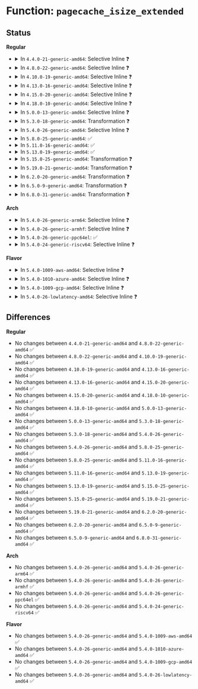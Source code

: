 # Function: <code>pagecache_isize_extended</code>

## Status
<b>Regular</b>
<ul>
<li>
<details>
<summary>In <code>4.4.0-21-generic-amd64</code>: Selective Inline ❓</summary>

```c
void pagecache_isize_extended(struct inode * inode, loff_t from, loff_t to)
```

```json
{
  "name": "pagecache_isize_extended",
  "collision_type": "Unique Global",
  "inline_type": "Selective",
  "funcs": [
    {
      "addr": 18446744071580542416,
      "name": "pagecache_isize_extended",
      "external": true,
      "loc": "mm/truncate.c:733",
      "file": "mm/truncate.c",
      "inline": "not declared, inlined",
      "caller_inline": [],
      "caller_func": [
        "mm/truncate.c:truncate_setsize",
        "fs/buffer.c:generic_write_end",
        "fs/buffer.c:generic_write_end",
        "fs/ext4/inode.c:ext4_write_end",
        "fs/ext4/inode.c:ext4_journalled_write_end",
        "fs/ext4/inode.c:ext4_setattr",
        "fs/ext4/inode.c:ext4_setattr"
      ]
    }
  ],
  "symbols": [
    {
      "addr": 18446744071580542416,
      "name": "pagecache_isize_extended",
      "section": ".text",
      "bind": "STB_GLOBAL",
      "size": 208
    }
  ]
}
```
</details>
</li>
<li>
<details>
<summary>In <code>4.8.0-22-generic-amd64</code>: Selective Inline ❓</summary>

```c
void pagecache_isize_extended(struct inode * inode, loff_t from, loff_t to)
```

```json
{
  "name": "pagecache_isize_extended",
  "collision_type": "Unique Global",
  "inline_type": "Selective",
  "funcs": [
    {
      "addr": 18446744071580631424,
      "name": "pagecache_isize_extended",
      "external": true,
      "loc": "mm/truncate.c:754",
      "file": "mm/truncate.c",
      "inline": "not declared, inlined",
      "caller_inline": [],
      "caller_func": [
        "mm/truncate.c:truncate_setsize",
        "fs/buffer.c:generic_write_end",
        "fs/ext4/inode.c:ext4_setattr",
        "fs/ext4/inode.c:ext4_setattr",
        "fs/ext4/inode.c:ext4_journalled_write_end",
        "fs/ext4/inode.c:ext4_write_end"
      ]
    }
  ],
  "symbols": [
    {
      "addr": 18446744071580631424,
      "name": "pagecache_isize_extended",
      "section": ".text",
      "bind": "STB_GLOBAL",
      "size": 245
    }
  ]
}
```
</details>
</li>
<li>
<details>
<summary>In <code>4.10.0-19-generic-amd64</code>: Selective Inline ❓</summary>

```c
void pagecache_isize_extended(struct inode * inode, loff_t from, loff_t to)
```

```json
{
  "name": "pagecache_isize_extended",
  "collision_type": "Unique Global",
  "inline_type": "Selective",
  "funcs": [
    {
      "addr": 18446744071580698608,
      "name": "pagecache_isize_extended",
      "external": true,
      "loc": "mm/truncate.c:786",
      "file": "mm/truncate.c",
      "inline": "not declared, inlined",
      "caller_inline": [],
      "caller_func": [
        "mm/truncate.c:truncate_setsize",
        "fs/buffer.c:generic_write_end",
        "fs/ext4/inode.c:ext4_setattr",
        "fs/ext4/inode.c:ext4_setattr",
        "fs/ext4/inode.c:ext4_journalled_write_end",
        "fs/ext4/inode.c:ext4_write_end"
      ]
    }
  ],
  "symbols": [
    {
      "addr": 18446744071580698608,
      "name": "pagecache_isize_extended",
      "section": ".text",
      "bind": "STB_GLOBAL",
      "size": 245
    }
  ]
}
```
</details>
</li>
<li>
<details>
<summary>In <code>4.13.0-16-generic-amd64</code>: Selective Inline ❓</summary>

```c
void pagecache_isize_extended(struct inode * inode, loff_t from, loff_t to)
```

```json
{
  "name": "pagecache_isize_extended",
  "collision_type": "Unique Global",
  "inline_type": "Selective",
  "funcs": [
    {
      "addr": 18446744071580733728,
      "name": "pagecache_isize_extended",
      "external": true,
      "loc": "mm/truncate.c:805",
      "file": "mm/truncate.c",
      "inline": "not declared, inlined",
      "caller_inline": [],
      "caller_func": [
        "mm/truncate.c:truncate_setsize",
        "fs/buffer.c:generic_write_end",
        "fs/ext4/inode.c:ext4_setattr",
        "fs/ext4/inode.c:ext4_setattr",
        "fs/ext4/inode.c:ext4_journalled_write_end",
        "fs/ext4/inode.c:ext4_write_end"
      ]
    }
  ],
  "symbols": [
    {
      "addr": 18446744071580733728,
      "name": "pagecache_isize_extended",
      "section": ".text",
      "bind": "STB_GLOBAL",
      "size": 164
    }
  ]
}
```
</details>
</li>
<li>
<details>
<summary>In <code>4.15.0-20-generic-amd64</code>: Selective Inline ❓</summary>

```c
void pagecache_isize_extended(struct inode * inode, loff_t from, loff_t to)
```

```json
{
  "name": "pagecache_isize_extended",
  "collision_type": "Unique Global",
  "inline_type": "Selective",
  "funcs": [
    {
      "addr": 18446744071580820560,
      "name": "pagecache_isize_extended",
      "external": true,
      "loc": "mm/truncate.c:858",
      "file": "mm/truncate.c",
      "inline": "not declared, inlined",
      "caller_inline": [],
      "caller_func": [
        "mm/truncate.c:truncate_setsize",
        "fs/buffer.c:generic_write_end",
        "fs/ext4/inode.c:ext4_setattr",
        "fs/ext4/inode.c:ext4_setattr",
        "fs/ext4/inode.c:ext4_journalled_write_end",
        "fs/ext4/inode.c:ext4_write_end"
      ]
    }
  ],
  "symbols": [
    {
      "addr": 18446744071580820560,
      "name": "pagecache_isize_extended",
      "section": ".text",
      "bind": "STB_GLOBAL",
      "size": 217
    }
  ]
}
```
</details>
</li>
<li>
<details>
<summary>In <code>4.18.0-10-generic-amd64</code>: Selective Inline ❓</summary>

```c
void pagecache_isize_extended(struct inode * inode, loff_t from, loff_t to)
```

```json
{
  "name": "pagecache_isize_extended",
  "collision_type": "Unique Global",
  "inline_type": "Selective",
  "funcs": [
    {
      "addr": 18446744071580956000,
      "name": "pagecache_isize_extended",
      "external": true,
      "loc": "mm/truncate.c:849",
      "file": "mm/truncate.c",
      "inline": "not declared, inlined",
      "caller_inline": [],
      "caller_func": [
        "mm/truncate.c:truncate_setsize",
        "fs/buffer.c:generic_write_end",
        "fs/ext4/inode.c:ext4_setattr",
        "fs/ext4/inode.c:ext4_setattr",
        "fs/ext4/inode.c:ext4_journalled_write_end",
        "fs/ext4/inode.c:ext4_write_end"
      ]
    }
  ],
  "symbols": [
    {
      "addr": 18446744071580956000,
      "name": "pagecache_isize_extended",
      "section": ".text",
      "bind": "STB_GLOBAL",
      "size": 210
    }
  ]
}
```
</details>
</li>
<li>
<details>
<summary>In <code>5.0.0-13-generic-amd64</code>: Selective Inline ❓</summary>

```c
void pagecache_isize_extended(struct inode * inode, loff_t from, loff_t to)
```

```json
{
  "name": "pagecache_isize_extended",
  "collision_type": "Unique Global",
  "inline_type": "Selective",
  "funcs": [
    {
      "addr": 18446744071581033632,
      "name": "pagecache_isize_extended",
      "external": true,
      "loc": "mm/truncate.c:850",
      "file": "mm/truncate.c",
      "inline": "not declared, inlined",
      "caller_inline": [],
      "caller_func": [
        "mm/truncate.c:truncate_setsize",
        "fs/buffer.c:__generic_write_end",
        "fs/ext4/inode.c:ext4_setattr",
        "fs/ext4/inode.c:ext4_setattr",
        "fs/ext4/inode.c:ext4_journalled_write_end",
        "fs/ext4/inode.c:ext4_write_end"
      ]
    }
  ],
  "symbols": [
    {
      "addr": 18446744071581033632,
      "name": "pagecache_isize_extended",
      "section": ".text",
      "bind": "STB_GLOBAL",
      "size": 211
    }
  ]
}
```
</details>
</li>
<li>
<details>
<summary>In <code>5.3.0-18-generic-amd64</code>: Transformation ❓</summary>

```c
void pagecache_isize_extended(struct inode * inode, loff_t from, loff_t to)
```

```json
{
  "name": "pagecache_isize_extended",
  "collision_type": "Unique Global",
  "inline_type": "No",
  "funcs": [
    {
      "addr": 0,
      "name": "pagecache_isize_extended",
      "external": true,
      "loc": "mm/truncate.c:853",
      "file": "mm/truncate.c",
      "inline": "seen, unknown",
      "caller_inline": [],
      "caller_func": [
        "mm/truncate.c:truncate_setsize",
        "fs/buffer.c:generic_write_end",
        "fs/iomap/buffered-io.c:iomap_write_end",
        "fs/ext4/inode.c:ext4_setattr",
        "fs/ext4/inode.c:ext4_journalled_write_end",
        "fs/ext4/inode.c:ext4_write_end"
      ]
    }
  ],
  "symbols": [
    {
      "addr": 18446744071581101472,
      "name": "pagecache_isize_extended.cold",
      "section": ".text",
      "bind": "STB_LOCAL",
      "size": 42
    },
    {
      "addr": 18446744071581097584,
      "name": "pagecache_isize_extended",
      "section": ".text",
      "bind": "STB_GLOBAL",
      "size": 231
    }
  ]
}
```
</details>
</li>
<li>
<details>
<summary>In <code>5.4.0-26-generic-amd64</code>: Selective Inline ❓</summary>

```c
void pagecache_isize_extended(struct inode * inode, loff_t from, loff_t to)
```

```json
{
  "name": "pagecache_isize_extended",
  "collision_type": "Unique Global",
  "inline_type": "Selective",
  "funcs": [
    {
      "addr": 18446744071581154512,
      "name": "pagecache_isize_extended",
      "external": true,
      "loc": "mm/truncate.c:865",
      "file": "mm/truncate.c",
      "inline": "not declared, inlined",
      "caller_inline": [],
      "caller_func": [
        "mm/truncate.c:truncate_setsize",
        "fs/buffer.c:generic_write_end",
        "fs/iomap/buffered-io.c:iomap_write_end",
        "fs/ext4/inode.c:ext4_setattr",
        "fs/ext4/inode.c:ext4_journalled_write_end",
        "fs/ext4/inode.c:ext4_write_end"
      ]
    }
  ],
  "symbols": [
    {
      "addr": 18446744071581154512,
      "name": "pagecache_isize_extended",
      "section": ".text",
      "bind": "STB_GLOBAL",
      "size": 226
    }
  ]
}
```
</details>
</li>
<li>
<details>
<summary>In <code>5.8.0-25-generic-amd64</code>: ✅</summary>

```c
void pagecache_isize_extended(struct inode * inode, loff_t from, loff_t to)
```

```json
{
  "name": "pagecache_isize_extended",
  "collision_type": "Unique Global",
  "inline_type": "No",
  "funcs": [
    {
      "addr": 18446744071581340416,
      "name": "pagecache_isize_extended",
      "external": true,
      "loc": "mm/truncate.c:865",
      "file": "mm/truncate.c",
      "inline": "seen, unknown",
      "caller_inline": [],
      "caller_func": [
        "mm/truncate.c:truncate_setsize",
        "fs/buffer.c:generic_write_end",
        "fs/iomap/buffered-io.c:iomap_write_end",
        "fs/ext4/inode.c:ext4_setattr",
        "fs/ext4/inode.c:ext4_journalled_write_end",
        "fs/ext4/inode.c:ext4_write_end"
      ]
    }
  ],
  "symbols": [
    {
      "addr": 18446744071581340416,
      "name": "pagecache_isize_extended",
      "section": ".text",
      "bind": "STB_GLOBAL",
      "size": 232
    }
  ]
}
```
</details>
</li>
<li>
<details>
<summary>In <code>5.11.0-16-generic-amd64</code>: ✅</summary>

```c
void pagecache_isize_extended(struct inode * inode, loff_t from, loff_t to)
```

```json
{
  "name": "pagecache_isize_extended",
  "collision_type": "Unique Global",
  "inline_type": "No",
  "funcs": [
    {
      "addr": 18446744071581382400,
      "name": "pagecache_isize_extended",
      "external": true,
      "loc": "mm/truncate.c:893",
      "file": "mm/truncate.c",
      "inline": "seen, unknown",
      "caller_inline": [],
      "caller_func": [
        "mm/truncate.c:truncate_setsize",
        "fs/buffer.c:generic_write_end",
        "fs/iomap/buffered-io.c:iomap_write_end",
        "fs/ext4/inode.c:ext4_setattr",
        "fs/ext4/inode.c:ext4_journalled_write_end",
        "fs/ext4/inode.c:ext4_write_end"
      ]
    }
  ],
  "symbols": [
    {
      "addr": 18446744071581382400,
      "name": "pagecache_isize_extended",
      "section": ".text",
      "bind": "STB_GLOBAL",
      "size": 229
    }
  ]
}
```
</details>
</li>
<li>
<details>
<summary>In <code>5.13.0-19-generic-amd64</code>: ✅</summary>

```c
void pagecache_isize_extended(struct inode * inode, loff_t from, loff_t to)
```

```json
{
  "name": "pagecache_isize_extended",
  "collision_type": "Unique Global",
  "inline_type": "No",
  "funcs": [
    {
      "addr": 18446744071581401744,
      "name": "pagecache_isize_extended",
      "external": true,
      "loc": "mm/truncate.c:784",
      "file": "mm/truncate.c",
      "inline": "seen, unknown",
      "caller_inline": [],
      "caller_func": [
        "mm/truncate.c:truncate_setsize",
        "fs/buffer.c:generic_write_end",
        "fs/iomap/buffered-io.c:iomap_write_end",
        "fs/ext4/inode.c:ext4_setattr",
        "fs/ext4/inode.c:ext4_journalled_write_end",
        "fs/ext4/inode.c:ext4_write_end"
      ]
    }
  ],
  "symbols": [
    {
      "addr": 18446744071581401744,
      "name": "pagecache_isize_extended",
      "section": ".text",
      "bind": "STB_GLOBAL",
      "size": 229
    }
  ]
}
```
</details>
</li>
<li>
<details>
<summary>In <code>5.15.0-25-generic-amd64</code>: Transformation ❓</summary>

```c
void pagecache_isize_extended(struct inode * inode, loff_t from, loff_t to)
```

```json
{
  "name": "pagecache_isize_extended",
  "collision_type": "Unique Global",
  "inline_type": "No",
  "funcs": [
    {
      "addr": 0,
      "name": "pagecache_isize_extended",
      "external": true,
      "loc": "mm/truncate.c:783",
      "file": "mm/truncate.c",
      "inline": "seen, unknown",
      "caller_inline": [],
      "caller_func": [
        "mm/truncate.c:truncate_setsize",
        "fs/buffer.c:generic_write_end",
        "fs/iomap/buffered-io.c:iomap_write_end",
        "fs/ext4/inode.c:ext4_setattr",
        "fs/ext4/inode.c:ext4_journalled_write_end",
        "fs/ext4/inode.c:ext4_write_end"
      ]
    }
  ],
  "symbols": [
    {
      "addr": 18446744071592191473,
      "name": "pagecache_isize_extended.cold",
      "section": ".text",
      "bind": "STB_LOCAL",
      "size": 33
    },
    {
      "addr": 18446744071581652256,
      "name": "pagecache_isize_extended",
      "section": ".text",
      "bind": "STB_GLOBAL",
      "size": 247
    }
  ]
}
```
</details>
</li>
<li>
<details>
<summary>In <code>5.19.0-21-generic-amd64</code>: Transformation ❓</summary>

```c
void pagecache_isize_extended(struct inode * inode, loff_t from, loff_t to)
```

```json
{
  "name": "pagecache_isize_extended",
  "collision_type": "Unique Global",
  "inline_type": "No",
  "funcs": [
    {
      "addr": 0,
      "name": "pagecache_isize_extended",
      "external": true,
      "loc": "mm/truncate.c:801",
      "file": "mm/truncate.c",
      "inline": "seen, unknown",
      "caller_inline": [],
      "caller_func": [
        "mm/truncate.c:truncate_setsize",
        "fs/buffer.c:generic_write_end",
        "fs/iomap/buffered-io.c:iomap_write_end",
        "fs/ext4/inode.c:ext4_setattr",
        "fs/ext4/inode.c:ext4_journalled_write_end",
        "fs/ext4/inode.c:ext4_write_end"
      ]
    }
  ],
  "symbols": [
    {
      "addr": 18446744071593967198,
      "name": "pagecache_isize_extended.cold",
      "section": ".text",
      "bind": "STB_LOCAL",
      "size": 33
    },
    {
      "addr": 18446744071582023584,
      "name": "pagecache_isize_extended",
      "section": ".text",
      "bind": "STB_GLOBAL",
      "size": 384
    }
  ]
}
```
</details>
</li>
<li>
<details>
<summary>In <code>6.2.0-20-generic-amd64</code>: Transformation ❓</summary>

```c
void pagecache_isize_extended(struct inode * inode, loff_t from, loff_t to)
```

```json
{
  "name": "pagecache_isize_extended",
  "collision_type": "Unique Global",
  "inline_type": "No",
  "funcs": [
    {
      "addr": 0,
      "name": "pagecache_isize_extended",
      "external": true,
      "loc": "mm/truncate.c:791",
      "file": "mm/truncate.c",
      "inline": "seen, unknown",
      "caller_inline": [],
      "caller_func": [
        "mm/truncate.c:truncate_setsize",
        "fs/buffer.c:generic_write_end",
        "fs/iomap/buffered-io.c:iomap_write_end",
        "fs/ext4/inode.c:ext4_setattr",
        "fs/ext4/inode.c:ext4_journalled_write_end",
        "fs/ext4/inode.c:ext4_write_end"
      ]
    }
  ],
  "symbols": [
    {
      "addr": 18446744071596025754,
      "name": "pagecache_isize_extended.cold",
      "section": ".text",
      "bind": "STB_LOCAL",
      "size": 33
    },
    {
      "addr": 18446744071582457680,
      "name": "pagecache_isize_extended",
      "section": ".text",
      "bind": "STB_GLOBAL",
      "size": 384
    }
  ]
}
```
</details>
</li>
<li>
<details>
<summary>In <code>6.5.0-9-generic-amd64</code>: Transformation ❓</summary>

```c
void pagecache_isize_extended(struct inode * inode, loff_t from, loff_t to)
```

```json
{
  "name": "pagecache_isize_extended",
  "collision_type": "Unique Global",
  "inline_type": "No",
  "funcs": [
    {
      "addr": 0,
      "name": "pagecache_isize_extended",
      "external": true,
      "loc": "mm/truncate.c:791",
      "file": "mm/truncate.c",
      "inline": "seen, unknown",
      "caller_inline": [],
      "caller_func": [
        "mm/truncate.c:truncate_setsize",
        "fs/buffer.c:generic_write_end",
        "fs/iomap/buffered-io.c:iomap_write_end",
        "fs/ext4/inode.c:ext4_setattr",
        "fs/ext4/inode.c:ext4_journalled_write_end",
        "fs/ext4/inode.c:ext4_write_end"
      ]
    }
  ],
  "symbols": [
    {
      "addr": 18446744071596547904,
      "name": "pagecache_isize_extended.cold",
      "section": ".text",
      "bind": "STB_LOCAL",
      "size": 33
    },
    {
      "addr": 18446744071582662896,
      "name": "pagecache_isize_extended",
      "section": ".text",
      "bind": "STB_GLOBAL",
      "size": 390
    }
  ]
}
```
</details>
</li>
<li>
<details>
<summary>In <code>6.8.0-31-generic-amd64</code>: Transformation ❓</summary>

```c
void pagecache_isize_extended(struct inode * inode, loff_t from, loff_t to)
```

```json
{
  "name": "pagecache_isize_extended",
  "collision_type": "Unique Global",
  "inline_type": "No",
  "funcs": [
    {
      "addr": 0,
      "name": "pagecache_isize_extended",
      "external": true,
      "loc": "mm/truncate.c:780",
      "file": "mm/truncate.c",
      "inline": "seen, unknown",
      "caller_inline": [],
      "caller_func": [
        "mm/truncate.c:truncate_setsize",
        "fs/buffer.c:generic_write_end",
        "fs/iomap/buffered-io.c:iomap_write_end",
        "fs/ext4/inode.c:ext4_setattr",
        "fs/ext4/inode.c:ext4_da_write_end",
        "fs/ext4/inode.c:ext4_journalled_write_end",
        "fs/ext4/inode.c:ext4_write_end"
      ]
    }
  ],
  "symbols": [
    {
      "addr": 18446744071597451609,
      "name": "pagecache_isize_extended.cold",
      "section": ".text",
      "bind": "STB_LOCAL",
      "size": 33
    },
    {
      "addr": 18446744071582833728,
      "name": "pagecache_isize_extended",
      "section": ".text",
      "bind": "STB_GLOBAL",
      "size": 384
    }
  ]
}
```
</details>
</li>
</ul>
<b>Arch</b>
<ul>
<li>
<details>
<summary>In <code>5.4.0-26-generic-arm64</code>: Selective Inline ❓</summary>

```c
void pagecache_isize_extended(struct inode * inode, loff_t from, loff_t to)
```

```json
{
  "name": "pagecache_isize_extended",
  "collision_type": "Unique Global",
  "inline_type": "Selective",
  "funcs": [
    {
      "addr": 18446603336492530496,
      "name": "pagecache_isize_extended",
      "external": true,
      "loc": "mm/truncate.c:865",
      "file": "mm/truncate.c",
      "inline": "not declared, inlined",
      "caller_inline": [],
      "caller_func": [
        "mm/truncate.c:truncate_setsize",
        "fs/buffer.c:generic_write_end",
        "fs/iomap/buffered-io.c:iomap_write_end",
        "fs/ext4/inode.c:ext4_setattr",
        "fs/ext4/inode.c:ext4_journalled_write_end",
        "fs/ext4/inode.c:ext4_write_end"
      ]
    }
  ],
  "symbols": [
    {
      "addr": 18446603336492530496,
      "name": "pagecache_isize_extended",
      "section": ".text",
      "bind": "STB_GLOBAL",
      "size": 260
    }
  ]
}
```
</details>
</li>
<li>
<details>
<summary>In <code>5.4.0-26-generic-armhf</code>: Selective Inline ❓</summary>

```c
void pagecache_isize_extended(struct inode * inode, loff_t from, loff_t to)
```

```json
{
  "name": "pagecache_isize_extended",
  "collision_type": "Unique Global",
  "inline_type": "Selective",
  "funcs": [
    {
      "addr": 3226397700,
      "name": "pagecache_isize_extended",
      "external": true,
      "loc": "mm/truncate.c:865",
      "file": "mm/truncate.c",
      "inline": "not declared, inlined",
      "caller_inline": [],
      "caller_func": [
        "mm/truncate.c:truncate_setsize",
        "fs/buffer.c:generic_write_end",
        "fs/iomap/buffered-io.c:iomap_write_end",
        "fs/ext4/inode.c:ext4_setattr",
        "fs/ext4/inode.c:ext4_journalled_write_end",
        "fs/ext4/inode.c:ext4_write_end"
      ]
    }
  ],
  "symbols": [
    {
      "addr": 3226397700,
      "name": "pagecache_isize_extended",
      "section": ".text",
      "bind": "STB_GLOBAL",
      "size": 348
    }
  ]
}
```
</details>
</li>
<li>
<details>
<summary>In <code>5.4.0-26-generic-ppc64el</code>: ✅</summary>

```c
void pagecache_isize_extended(struct inode * inode, loff_t from, loff_t to)
```

```json
{
  "name": "pagecache_isize_extended",
  "collision_type": "Unique Global",
  "inline_type": "No",
  "funcs": [
    {
      "addr": 13835058055285827472,
      "name": "pagecache_isize_extended",
      "external": true,
      "loc": "mm/truncate.c:865",
      "file": "mm/truncate.c",
      "inline": "seen, unknown",
      "caller_inline": [],
      "caller_func": [
        "mm/truncate.c:truncate_setsize",
        "fs/buffer.c:generic_write_end",
        "fs/iomap/buffered-io.c:iomap_write_end",
        "fs/ext4/inode.c:ext4_setattr",
        "fs/ext4/inode.c:ext4_journalled_write_end",
        "fs/ext4/inode.c:ext4_write_end"
      ]
    }
  ],
  "symbols": [
    {
      "addr": 13835058055285827472,
      "name": "pagecache_isize_extended",
      "section": ".text",
      "bind": "STB_GLOBAL",
      "size": 384
    }
  ]
}
```
</details>
</li>
<li>
<details>
<summary>In <code>5.4.0-24-generic-riscv64</code>: Selective Inline ❓</summary>

```c
void pagecache_isize_extended(struct inode * inode, loff_t from, loff_t to)
```

```json
{
  "name": "pagecache_isize_extended",
  "collision_type": "Unique Global",
  "inline_type": "Selective",
  "funcs": [
    {
      "addr": 18446743936272583898,
      "name": "pagecache_isize_extended",
      "external": true,
      "loc": "mm/truncate.c:865",
      "file": "mm/truncate.c",
      "inline": "not declared, inlined",
      "caller_inline": [],
      "caller_func": [
        "mm/truncate.c:truncate_setsize",
        "fs/buffer.c:generic_write_end",
        "fs/iomap/buffered-io.c:iomap_write_end",
        "fs/ext4/inode.c:ext4_setattr",
        "fs/ext4/inode.c:ext4_journalled_write_end",
        "fs/ext4/inode.c:ext4_write_end"
      ]
    }
  ],
  "symbols": [
    {
      "addr": 18446743936272583898,
      "name": "pagecache_isize_extended",
      "section": ".text",
      "bind": "STB_GLOBAL",
      "size": 194
    }
  ]
}
```
</details>
</li>
</ul>
<b>Flavor</b>
<ul>
<li>
<details>
<summary>In <code>5.4.0-1009-aws-amd64</code>: Selective Inline ❓</summary>

```c
void pagecache_isize_extended(struct inode * inode, loff_t from, loff_t to)
```

```json
{
  "name": "pagecache_isize_extended",
  "collision_type": "Unique Global",
  "inline_type": "Selective",
  "funcs": [
    {
      "addr": 18446744071581123360,
      "name": "pagecache_isize_extended",
      "external": true,
      "loc": "mm/truncate.c:865",
      "file": "mm/truncate.c",
      "inline": "not declared, inlined",
      "caller_inline": [],
      "caller_func": [
        "mm/truncate.c:truncate_setsize",
        "fs/buffer.c:generic_write_end",
        "fs/iomap/buffered-io.c:iomap_write_end",
        "fs/ext4/inode.c:ext4_setattr",
        "fs/ext4/inode.c:ext4_journalled_write_end",
        "fs/ext4/inode.c:ext4_write_end"
      ]
    }
  ],
  "symbols": [
    {
      "addr": 18446744071581123360,
      "name": "pagecache_isize_extended",
      "section": ".text",
      "bind": "STB_GLOBAL",
      "size": 226
    }
  ]
}
```
</details>
</li>
<li>
<details>
<summary>In <code>5.4.0-1010-azure-amd64</code>: Selective Inline ❓</summary>

```c
void pagecache_isize_extended(struct inode * inode, loff_t from, loff_t to)
```

```json
{
  "name": "pagecache_isize_extended",
  "collision_type": "Unique Global",
  "inline_type": "Selective",
  "funcs": [
    {
      "addr": 18446744071581070336,
      "name": "pagecache_isize_extended",
      "external": true,
      "loc": "mm/truncate.c:865",
      "file": "mm/truncate.c",
      "inline": "not declared, inlined",
      "caller_inline": [],
      "caller_func": [
        "mm/truncate.c:truncate_setsize",
        "fs/buffer.c:generic_write_end",
        "fs/iomap/buffered-io.c:iomap_write_end",
        "fs/ext4/inode.c:ext4_setattr",
        "fs/ext4/inode.c:ext4_journalled_write_end",
        "fs/ext4/inode.c:ext4_write_end"
      ]
    }
  ],
  "symbols": [
    {
      "addr": 18446744071581070336,
      "name": "pagecache_isize_extended",
      "section": ".text",
      "bind": "STB_GLOBAL",
      "size": 226
    }
  ]
}
```
</details>
</li>
<li>
<details>
<summary>In <code>5.4.0-1009-gcp-amd64</code>: Selective Inline ❓</summary>

```c
void pagecache_isize_extended(struct inode * inode, loff_t from, loff_t to)
```

```json
{
  "name": "pagecache_isize_extended",
  "collision_type": "Unique Global",
  "inline_type": "Selective",
  "funcs": [
    {
      "addr": 18446744071581114560,
      "name": "pagecache_isize_extended",
      "external": true,
      "loc": "mm/truncate.c:865",
      "file": "mm/truncate.c",
      "inline": "not declared, inlined",
      "caller_inline": [],
      "caller_func": [
        "mm/truncate.c:truncate_setsize",
        "fs/buffer.c:generic_write_end",
        "fs/iomap/buffered-io.c:iomap_write_end",
        "fs/ext4/inode.c:ext4_setattr",
        "fs/ext4/inode.c:ext4_journalled_write_end",
        "fs/ext4/inode.c:ext4_write_end"
      ]
    }
  ],
  "symbols": [
    {
      "addr": 18446744071581114560,
      "name": "pagecache_isize_extended",
      "section": ".text",
      "bind": "STB_GLOBAL",
      "size": 226
    }
  ]
}
```
</details>
</li>
<li>
<details>
<summary>In <code>5.4.0-26-lowlatency-amd64</code>: Selective Inline ❓</summary>

```c
void pagecache_isize_extended(struct inode * inode, loff_t from, loff_t to)
```

```json
{
  "name": "pagecache_isize_extended",
  "collision_type": "Unique Global",
  "inline_type": "Selective",
  "funcs": [
    {
      "addr": 18446744071581177008,
      "name": "pagecache_isize_extended",
      "external": true,
      "loc": "mm/truncate.c:865",
      "file": "mm/truncate.c",
      "inline": "not declared, inlined",
      "caller_inline": [],
      "caller_func": [
        "mm/truncate.c:truncate_setsize",
        "fs/buffer.c:generic_write_end",
        "fs/iomap/buffered-io.c:iomap_write_end",
        "fs/ext4/inode.c:ext4_setattr",
        "fs/ext4/inode.c:ext4_journalled_write_end",
        "fs/ext4/inode.c:ext4_write_end"
      ]
    }
  ],
  "symbols": [
    {
      "addr": 18446744071581177008,
      "name": "pagecache_isize_extended",
      "section": ".text",
      "bind": "STB_GLOBAL",
      "size": 226
    }
  ]
}
```
</details>
</li>
</ul>

## Differences
<b>Regular</b>
<ul>
<li>
No changes between <code>4.4.0-21-generic-amd64</code> and <code>4.8.0-22-generic-amd64</code> ✅
</li>
<li>
No changes between <code>4.8.0-22-generic-amd64</code> and <code>4.10.0-19-generic-amd64</code> ✅
</li>
<li>
No changes between <code>4.10.0-19-generic-amd64</code> and <code>4.13.0-16-generic-amd64</code> ✅
</li>
<li>
No changes between <code>4.13.0-16-generic-amd64</code> and <code>4.15.0-20-generic-amd64</code> ✅
</li>
<li>
No changes between <code>4.15.0-20-generic-amd64</code> and <code>4.18.0-10-generic-amd64</code> ✅
</li>
<li>
No changes between <code>4.18.0-10-generic-amd64</code> and <code>5.0.0-13-generic-amd64</code> ✅
</li>
<li>
No changes between <code>5.0.0-13-generic-amd64</code> and <code>5.3.0-18-generic-amd64</code> ✅
</li>
<li>
No changes between <code>5.3.0-18-generic-amd64</code> and <code>5.4.0-26-generic-amd64</code> ✅
</li>
<li>
No changes between <code>5.4.0-26-generic-amd64</code> and <code>5.8.0-25-generic-amd64</code> ✅
</li>
<li>
No changes between <code>5.8.0-25-generic-amd64</code> and <code>5.11.0-16-generic-amd64</code> ✅
</li>
<li>
No changes between <code>5.11.0-16-generic-amd64</code> and <code>5.13.0-19-generic-amd64</code> ✅
</li>
<li>
No changes between <code>5.13.0-19-generic-amd64</code> and <code>5.15.0-25-generic-amd64</code> ✅
</li>
<li>
No changes between <code>5.15.0-25-generic-amd64</code> and <code>5.19.0-21-generic-amd64</code> ✅
</li>
<li>
No changes between <code>5.19.0-21-generic-amd64</code> and <code>6.2.0-20-generic-amd64</code> ✅
</li>
<li>
No changes between <code>6.2.0-20-generic-amd64</code> and <code>6.5.0-9-generic-amd64</code> ✅
</li>
<li>
No changes between <code>6.5.0-9-generic-amd64</code> and <code>6.8.0-31-generic-amd64</code> ✅
</li>
</ul>
<b>Arch</b>
<ul>
<li>
No changes between <code>5.4.0-26-generic-amd64</code> and <code>5.4.0-26-generic-arm64</code> ✅
</li>
<li>
No changes between <code>5.4.0-26-generic-amd64</code> and <code>5.4.0-26-generic-armhf</code> ✅
</li>
<li>
No changes between <code>5.4.0-26-generic-amd64</code> and <code>5.4.0-26-generic-ppc64el</code> ✅
</li>
<li>
No changes between <code>5.4.0-26-generic-amd64</code> and <code>5.4.0-24-generic-riscv64</code> ✅
</li>
</ul>
<b>Flavor</b>
<ul>
<li>
No changes between <code>5.4.0-26-generic-amd64</code> and <code>5.4.0-1009-aws-amd64</code> ✅
</li>
<li>
No changes between <code>5.4.0-26-generic-amd64</code> and <code>5.4.0-1010-azure-amd64</code> ✅
</li>
<li>
No changes between <code>5.4.0-26-generic-amd64</code> and <code>5.4.0-1009-gcp-amd64</code> ✅
</li>
<li>
No changes between <code>5.4.0-26-generic-amd64</code> and <code>5.4.0-26-lowlatency-amd64</code> ✅
</li>
</ul>
